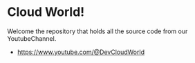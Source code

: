 # Cloud World!

Welcome the repository that holds all the source code from our YoutubeChannel. 

- https://www.youtube.com/@DevCloudWorld
